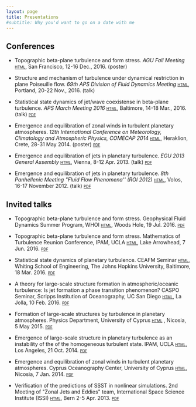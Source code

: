 ```yaml
---
layout: page
title: Presentations
#subtitle: Why you'd want to go on a date with me
---
```


## Conferences

- Topographic beta-plane turbulence and form stress. _AGU Fall Meeting_ [<span style="font-variant:small-caps;">html</span>][AGU16-site], San Francisco, 12-16 Dec., 2016. (poster)

- Structure and mechanism of turbulence under dynamical restriction in plane Poiseuille flow. _69th APS Division of Fluid Dynamics Meeting_ [<span style="font-variant:small-caps;">html</span>][APSDFD16-site], Portland, 20-22 Nov., 2016. (talk)

- Statistical state dynamics of jet/wave coexistense in beta-plane turbulence. _APS March Meeting 2016_ [<span style="font-variant:small-caps;">html</span>][APSMar16-site], Baltimore, 14-18 Mar., 2016. (talk) [<span style="font-variant:small-caps;">pdf</span>][APS-March16]

- Emergence and equilibration of zonal winds in turbulent planetary atmospheres. _12th International Conference on Meteorology, Climatology and Atmospheric Physics, COMECAP 2014_ [<span style="font-variant:small-caps;">html</span>][COMECAP14-site], Heraklion, Crete, 28-31 May 2014. (poster) [<span style="font-variant:small-caps;">pdf</span>][COMECAP14-poster]

- Emergence and equilibration of jets in planetary turbulence.  _EGU 2013 General Assembly_ [<span style="font-variant:small-caps;">html</span>][EGU13-site], Vienna, 8-12 Apr. 2013. (talk) [<span style="font-variant:small-caps;">pdf</span>][EGU13-talk]

- Emergence and equilibration of jets in planetary turbulence.  _8th Panhellenic Meeting "Fluid Flow Phenomena'' (ROI 2012)_ [<span style="font-variant:small-caps;">html</span>][ROI12-site], Volos, 16-17 November 2012. (talk) [<span style="font-variant:small-caps;">pdf</span>][ROI12-talk]


## Invited talks

- Topographic beta-plane turbulence and form stress. Geophysical Fluid Dynamics Summer Program, WHOI [<span style="font-variant:small-caps;">html</span>][GFD-site], Woods Hole, 19 Jul. 2016. [<span style="font-variant:small-caps;">pdf</span>][GFD_July2016]

- Topographic beta-plane turbulence and form stress. Mathematics of Turbulence Reunion Conference, IPAM, UCLA [<span style="font-variant:small-caps;">html</span>][IPAM-site], Lake Arrowhead, 7 Jun. 2016. [<span style="font-variant:small-caps;">pdf</span>][IPAM_Jun2016]

- Statistical state dynamics of planetary turbulence. CEAFM Seminar [<span style="font-variant:small-caps;">html</span>][CEAFM-site], Whiting School of Engineering, The Johns Hopkins University, Baltimore, 18 Mar. 2016. [<span style="font-variant:small-caps;">pdf</span>][CEAFM_Mar2016]

- A theory for large-scale structure formation in atmospheric/oceanic turbulence: Is jet formation a phase transition phenomenon? CASPO Seminar, Scripps Institution of Oceanography, UC San Diego [<span style="font-variant:small-caps;">html</span>][Scripps-site], La Jolla, 10 Feb. 2016. [<span style="font-variant:small-caps;">pdf</span>][CASPO_Feb2016]

- Formation of large-scale structures by turbulence in planetary atmospheres. Physics Department, University of Cyprus [<span style="font-variant:small-caps;">html</span>][UCY-site] , Nicosia, 5 May 2015. [<span style="font-variant:small-caps;">pdf</span>][UCY_May2015]

- Emergence of large-scale structure in planetary turbulence as an instability of the of the homogeneous turbulent state. IPAM, UCLA [<span style="font-variant:small-caps;">html</span>][IPAM-site], Los Angeles, 21 Oct. 2014. [<span style="font-variant:small-caps;">pdf</span>][IPAM_Oct2014]

- Emergence and equilibration of zonal winds in turbulent planetary atmospheres. Cyprus Oceanography Center, University of Cyprus [<span style="font-variant:small-caps;">html</span>][OCC-site], Nicosia, 7 Jan. 2014. [<span style="font-variant:small-caps;">pdf</span>][UCY_Jan2014]

- Verification of the predictions of SSST in nonlinear simulations. 2nd  Meeting of "Zonal Jets and Eddies" team, International Space Science Institute (ISSI) [<span style="font-variant:small-caps;">html</span>][ISSI-site], Bern 2-5 Apr. 2013. [<span style="font-variant:small-caps;">pdf</span>][ISSI_Apr2013]



[APS-March16]: APS_Mar2016.pdf
[COMECAP14-poster]: COMECAP14_poster.pdf

[CASPO_Feb2016]: CASPO_Feb2016.pdf
[UCY_May2015]: UCY_May2015.pdf
[CEAFM_Mar2016]: CEAFM_Mar2016.pdf
[IPAM_Oct2014]: IPAM_Oct2014.pdf
[IPAM_Jun2016]: IPAM_Jun2016.pdf
[UCY_Jan2014]: UCY_Jan2014.pdf
[ISSI_Apr2013]: ISSI_Apr2013.pdf
[ROI12-talk]: ROI12-talk.pdf
[EGU13-talk]: EGU13-talk.pdf
[GFD_July2016]: GFD-2016.pdf



[comecap2016-s3t_eckhaus]: S3T_eckhaus-comecap-2016.pdf
[comecap2016-s3t_stab]: S3T_stab_comecap-2016.pdf
[EGU13-talk]: SSST_jets_EGU2013_Navid.pdf
[ROI12-talk]: Jets_Navid_Volos_final.pdf
[ROI12-site]: http://www.mie.uth.gr/flow2012/
[EGU13-site]: http://www.egu2013.eu/
[COMECAP14-site]: http://comecap2014.chemistry.uoc.gr/
[APSMar16-site]: https://www.aps.org/meetings/march/index.cfm
[IPAM-site]: http://www.ipam.ucla.edu/
[CEAFM-site]: http://pages.jh.edu/~ceafm/
[Scripps-site]: http://scripps.ucsd.edu/
[UCY-site]: http://www.ucy.ac.cy/phy/en/
[OCC-site]: http://www.oceanography.ucy.ac.cy/
[ISSI-site]: http://www.issibern.ch/teams/zonaljets/
[GFD-site]: http://www.whoi.edu/gfd/
[APSDFD16-site]: http://apsdfd2016pdx.org/
[AGU16-site]: https://fallmeeting.agu.org/2016/


[phd_eng]: thesis_navid.pdf

[arXiv:1503.07644]: http://arxiv.org/abs/1503.07644

[arXiv:1512.06018]: http://arxiv.org/abs/1512.06018
